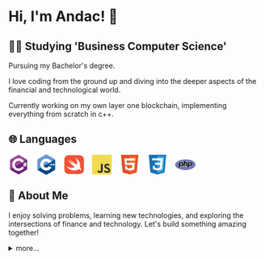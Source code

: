 # Hi, I'm Andac! 👋

## 👨‍🎓 Studying 'Business Computer Science'

Pursuing my Bachelor's degree. 

I love coding from the ground up and diving into the deeper aspects of the financial and technological world.

Currently working on my own layer one blockchain, implementing everything from scratch in c++.

## 🌐 Languages
<div style="display: flex; gap: 15px; align-items: center;">
  <img src="https://raw.githubusercontent.com/devicons/devicon/master/icons/csharp/csharp-original.svg" alt="C#" width="40" height="40">
  <img src="https://raw.githubusercontent.com/devicons/devicon/master/icons/cplusplus/cplusplus-original.svg" alt="C++" width="40" height="40">
  <img src="https://raw.githubusercontent.com/devicons/devicon/master/icons/swift/swift-original.svg" alt="Swift" width="40" height="40">
  <img src="https://raw.githubusercontent.com/devicons/devicon/master/icons/javascript/javascript-original.svg" alt="JavaScript" width="40" height="40">
  <img src="https://raw.githubusercontent.com/devicons/devicon/master/icons/html5/html5-original.svg" alt="HTML" width="40" height="40">
  <img src="https://raw.githubusercontent.com/devicons/devicon/master/icons/css3/css3-original.svg" alt="CSS" width="40" height="40">
  <img src="https://raw.githubusercontent.com/devicons/devicon/master/icons/php/php-original.svg" alt="PHP" width="40" height="40">
</div>

## 🤨 About Me
I enjoy solving problems, learning new technologies, and exploring the intersections of finance and technology. 
Let's build something amazing together!

<details> 
  <summary>more...</summary>
  
  - fluent in german, english and turkish
  
  - i generally have my projects in private repos
    
  - i enjoy dwelving in books and hitting the gym

  - call me AGS, my full name is rather unusual to pronounce
</details>

